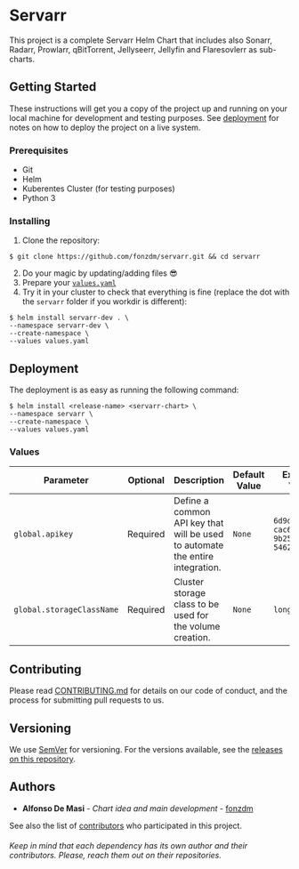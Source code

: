 # Servarr

This project is a complete Servarr Helm Chart that includes also Sonarr, Radarr, Prowlarr, qBitTorrent, Jellyseerr, Jellyfin and Flaresovlerr as sub-charts.

## Getting Started

These instructions will get you a copy of the project up and running on your local machine for development and testing purposes. See [deployment](#deployment) for notes on how to deploy the project on a live system.

### Prerequisites

- Git
- Helm
- Kuberentes Cluster (for testing purposes)
- Python 3

### Installing

1. Clone the repository:

```shell
$ git clone https://github.com/fonzdm/servarr.git && cd servarr
```

2. Do your magic by updating/adding files 😎
3. Prepare your [`values.yaml`](#values)
4. Try it in your cluster to check that everything is fine (replace the dot with the `servarr` folder if you workdir is different):

```shell
$ helm install servarr-dev . \
--namespace servarr-dev \
--create-namespace \
--values values.yaml
```

## Deployment

The deployment is as easy as running the following command:

```shell
$ helm install <release-name> <servarr-chart> \
--namespace servarr \
--create-namespace \
--values values.yaml
```

### Values

| **Parameter** | **Optional** | **Description** | **Default Value** | **Example Value** |
|---------------|--------------|-----------------|-------------------|-------------------|
| `global.apikey` | Required | Define a common API key that will be used to automate the entire integration. | `None` | `6d9df216-cac6-4f4a-9b25-5462026ce7be` |
| `global.storageClassName` | Required | Cluster storage class to be used for the volume creation. | `None` | `longhorn` |

<!-- Table init with some values just to give the idea on how it will be. A lot of values (almost all of them) are missing and MUST be filled in the table. -->

## Contributing

Please read [CONTRIBUTING.md](./CONTRIBUTING.md) for details on our code of conduct, and the process for submitting pull requests to us.

## Versioning

We use [SemVer](http://semver.org/) for versioning. For the versions available, see the [releases on this repository](https://github.com/fonzdm/servarr/releases). 

## Authors

* **Alfonso De Masi** - *Chart idea and main development* - [fonzdm](https://github.com/fonzdm)

See also the list of [contributors](https://github.com/fonzdm/servarr/contributors) who participated in this project.

###### Keep in mind that each dependency has its own author and their contributors. Please, reach them out on their repositories.

<!--
## License

This project is licensed under the MIT License - see the [LICENSE.md](LICENSE.md) file for details

## Acknowledgments

* Hat tip to anyone whose code was used
* Inspiration
* etc
-->
